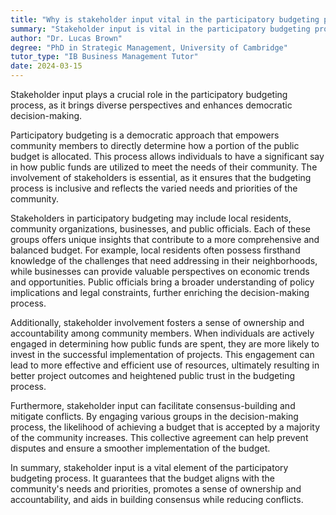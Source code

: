 ```yaml
---
title: "Why is stakeholder input vital in the participatory budgeting process?"
summary: "Stakeholder input is vital in the participatory budgeting process as it ensures diverse perspectives and promotes democratic decision-making."
author: "Dr. Lucas Brown"
degree: "PhD in Strategic Management, University of Cambridge"
tutor_type: "IB Business Management Tutor"
date: 2024-03-15
---
```


Stakeholder input plays a crucial role in the participatory budgeting process, as it brings diverse perspectives and enhances democratic decision-making.

Participatory budgeting is a democratic approach that empowers community members to directly determine how a portion of the public budget is allocated. This process allows individuals to have a significant say in how public funds are utilized to meet the needs of their community. The involvement of stakeholders is essential, as it ensures that the budgeting process is inclusive and reflects the varied needs and priorities of the community.

Stakeholders in participatory budgeting may include local residents, community organizations, businesses, and public officials. Each of these groups offers unique insights that contribute to a more comprehensive and balanced budget. For example, local residents often possess firsthand knowledge of the challenges that need addressing in their neighborhoods, while businesses can provide valuable perspectives on economic trends and opportunities. Public officials bring a broader understanding of policy implications and legal constraints, further enriching the decision-making process.

Additionally, stakeholder involvement fosters a sense of ownership and accountability among community members. When individuals are actively engaged in determining how public funds are spent, they are more likely to invest in the successful implementation of projects. This engagement can lead to more effective and efficient use of resources, ultimately resulting in better project outcomes and heightened public trust in the budgeting process.

Furthermore, stakeholder input can facilitate consensus-building and mitigate conflicts. By engaging various groups in the decision-making process, the likelihood of achieving a budget that is accepted by a majority of the community increases. This collective agreement can help prevent disputes and ensure a smoother implementation of the budget.

In summary, stakeholder input is a vital element of the participatory budgeting process. It guarantees that the budget aligns with the community's needs and priorities, promotes a sense of ownership and accountability, and aids in building consensus while reducing conflicts.
    